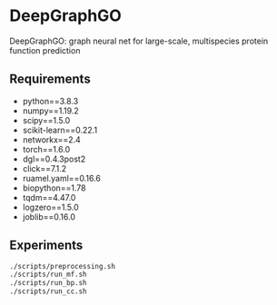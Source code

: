 # DeepGraphGO
DeepGraphGO: graph neural net for large-scale, multispecies protein function prediction

## Requirements

* python==3.8.3
* numpy==1.19.2
* scipy==1.5.0
* scikit-learn==0.22.1
* networkx==2.4
* torch==1.6.0
* dgl==0.4.3post2
* click==7.1.2
* ruamel.yaml==0.16.6
* biopython==1.78
* tqdm==4.47.0
* logzero==1.5.0
* joblib==0.16.0

## Experiments
```bash
./scripts/preprocessing.sh
./scripts/run_mf.sh
./scripts/run_bp.sh
./scripts/run_cc.sh
```
